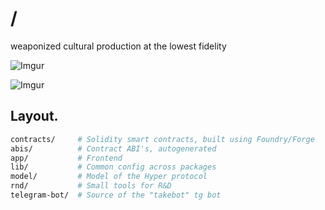 # /

weaponized cultural production at the lowest fidelity

![Imgur](https://imgur.com/GoeGl0m)

![Imgur](blob:https://imgur.com/f9f2ad64-56a2-4ad5-95c4-e13a0a1f51bd)

## Layout.

```sh
contracts/     # Solidity smart contracts, built using Foundry/Forge
abis/          # Contract ABI's, autogenerated
app/           # Frontend
lib/           # Common config across packages
model/         # Model of the Hyper protocol
rnd/           # Small tools for R&D
telegram-bot/  # Source of the "takebot" tg bot
```